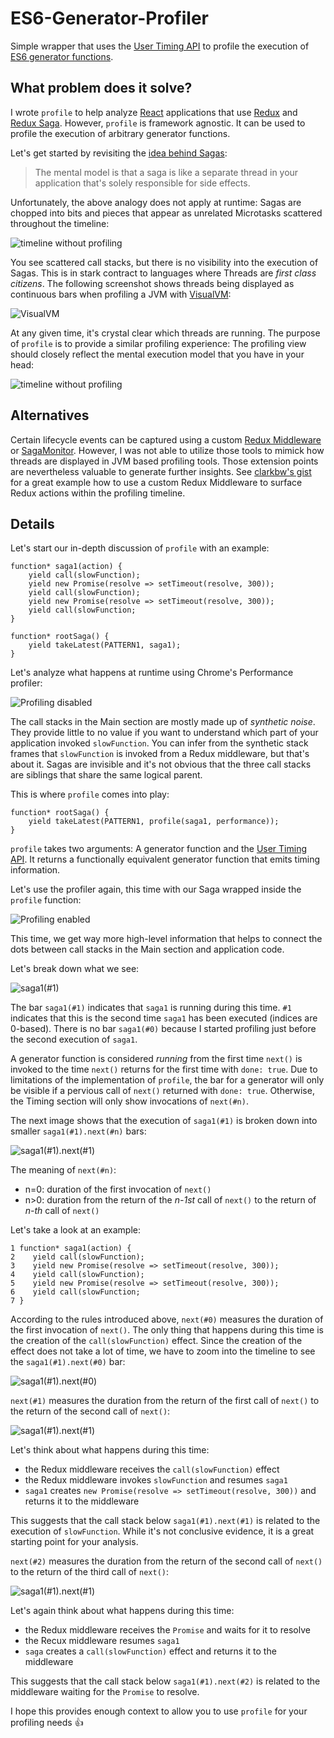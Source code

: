 # ES6-Generator-Profiler

Simple wrapper that uses the [User Timing API](https://developer.mozilla.org/en-US/docs/Web/API/User_Timing_API) to profile the execution of [ES6 generator functions](https://developer.mozilla.org/en-US/docs/Web/JavaScript/Reference/Statements/function*).

## What problem does it solve?

I wrote `profile` to help analyze [React](https://reactjs.org) applications that use [Redux](https://redux.js.org) and [Redux Saga](https://redux-saga.js.org). However, `profile` is framework agnostic. It can be used to profile the execution of arbitrary generator functions.

Let's get started by revisiting the [idea behind Sagas](https://redux-saga.js.org):
> The mental model is that a saga is like a separate thread in your application that's solely responsible for side effects.

Unfortunately, the above analogy does not apply at runtime: Sagas are chopped into bits and pieces that appear as unrelated Microtasks scattered throughout the timeline:
 
![timeline without profiling](images/introduction-profiling-disabled.png?raw=true)

You see scattered call stacks, but there is no visibility into the execution of Sagas. This is in stark contract to languages where Threads are *first class citizens*. The following screenshot shows threads being displayed as continuous bars when profiling a JVM with [VisualVM](https://visualvm.github.io):

![VisualVM](images/visualvm.png?raw=true)

At any given time, it's crystal clear which threads are running. The purpose of `profile` is to provide a similar profiling experience: The profiling view should closely reflect the mental execution model that you have in your head:

![timeline without profiling](images/introduction-profiling-enabled.png?raw=true)

## Alternatives

Certain lifecycle events can be captured using a custom [Redux Middleware](https://redux.js.org/advanced/middleware) or [SagaMonitor](https://redux-saga.js.org/docs/api/#sagamonitor). However, I was not able to utilize those tools to mimick how threads are displayed in JVM based profiling tools. Those extension points are nevertheless valuable to generate further insights. See [clarkbw's gist](https://gist.github.com/clarkbw/966732806e7a38f5b49fd770c62a6099) for a great example how to use a custom Redux Middleware to surface Redux actions within the profiling timeline.

## Details

Let's start our in-depth discussion of `profile` with an example:
```
function* saga1(action) {
    yield call(slowFunction);
    yield new Promise(resolve => setTimeout(resolve, 300));
    yield call(slowFunction);
    yield new Promise(resolve => setTimeout(resolve, 300));
    yield call(slowFunction;
}

function* rootSaga() {
    yield takeLatest(PATTERN1, saga1);
}
```

Let's analyze what happens at runtime using Chrome's Performance profiler:

![Profiling disabled](images/ex01-profiling-disabled.png?raw=true)

The call stacks in the Main section are mostly made up of *synthetic noise*. They provide little to no value if you want to understand which part of your application invoked `slowFunction`. You can infer from the synthetic stack frames that `slowFunction` is invoked from a Redux middleware, but that's about it. Sagas are invisible and it's not obvious that the three call stacks are siblings that share the same logical parent.

This is where `profile` comes into play:
```
function* rootSaga() {
    yield takeLatest(PATTERN1, profile(saga1, performance));
}
```

`profile` takes two arguments: A generator function and the [User Timing API](https://developer.mozilla.org/en-US/docs/Web/API/User_Timing_API). It returns a functionally equivalent generator function that emits timing information.

Let's use the profiler again, this time with our Saga wrapped inside the `profile` function:

![Profiling enabled](images/ex01-profiling-enabled.png?raw=true)

This time, we get way more high-level information that helps to connect the dots between call stacks in the Main section and application code.

Let's break down what we see:

![saga1(#1)](images/ex01-profiling-enabled-saga1.png?raw=true)

The bar `saga1(#1)` indicates that `saga1` is running during this time. `#1` indicates that this is the second time `saga1` has been executed (indices are 0-based). There is no bar `saga1(#0)` because I started profiling just before the second execution of `saga1`.  

A generator function is considered *running* from the first time `next()` is invoked to the time `next()` returns for the first time with `done: true`. Due to limitations of the implementation of `profile`, the bar for a generator will only be visible if a pervious call of `next()` returned with `done: true`. Otherwise, the Timing section will only show invocations of `next(#n)`.

The next image shows that the execution of `saga1(#1)` is broken down into smaller `saga1(#1).next(#n)` bars:

![saga1(#1).next(#1)](images/ex01-profiling-enabled-saga1-next1.png?raw=true)

The meaning of `next(#n)`:
- n=0: duration of the first invocation of `next()`
- n>0: duration from the return of the *n-1st* call of `next()` to the return of *n-th* call of `next()`

Let's take a look at an example:
```
1 function* saga1(action) {
2    yield call(slowFunction);
3    yield new Promise(resolve => setTimeout(resolve, 300));
4    yield call(slowFunction);
5    yield new Promise(resolve => setTimeout(resolve, 300));
6    yield call(slowFunction;
7 }
```

According to the rules introduced above, `next(#0)` measures the duration of the first invocation of `next()`. The only thing that happens during this time is the creation of the `call(slowFunction)` effect. Since the creation of the effect does not take a lot of time, we have to zoom into the timeline to see the `saga1(#1).next(#0)` bar:

![saga1(#1).next(#0)](images/ex01-profiling-enabled-saga1-next0.png?raw=true)

`next(#1)` measures the duration from the return of the first call of `next()` to the return of the second call of `next()`:

![saga1(#1).next(#1)](images/ex01-profiling-enabled-saga1-next1.png?raw=true)

Let's think about what happens during this time:
- the Redux middleware receives the `call(slowFunction)` effect
- the Redux middleware invokes `slowFunction` and resumes `saga1`
- `saga1` creates `new Promise(resolve => setTimeout(resolve, 300))` and returns it to the middleware

This suggests that the call stack below `saga1(#1).next(#1)` is related to the execution of `slowFunction`. While it's not conclusive evidence, it is a great starting point for your analysis.

`next(#2)` measures the duration from the return of the second call of `next()` to the return of the third call of `next()`:

![saga1(#1).next(#1)](images/ex01-profiling-enabled-saga1-next12.png?raw=true)

Let's again think about what happens during this time:
- the Redux middleware receives the `Promise` and waits for it to resolve
- the Recux middleware resumes `saga1`
- `saga` creates a `call(slowFunction)` effect and returns it to the middleware

This suggests that the call stack below `saga1(#1).next(#2)` is related to the middleware waiting for the `Promise` to resolve.

I hope this provides enough context to allow you to use `profile` for your profiling needs :thumbsup:
